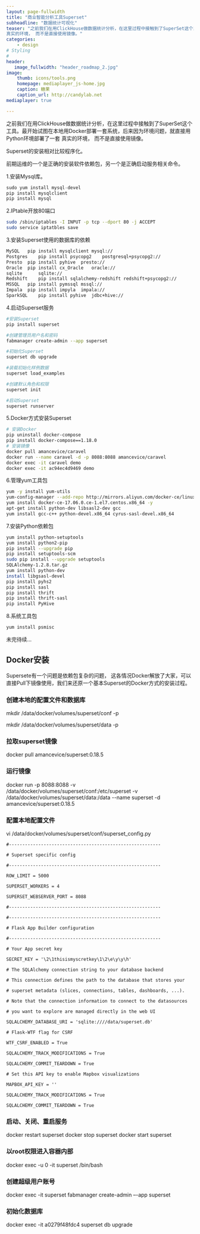 ```yaml
---
layout: page-fullwidth
title: "商业智能分析工具Superset"
subheadline: "数据统计可视化"
teaser: "之前我们在用ClickHouse做数据统计分析，在这里过程中接触到了SuperSet这个工具。最开始试图在本地用Docker部署一套系统，后来因为环境问题，就直接用Python环境部署了一套
真实的环境， 而不是直接使用镜像。"
categories:
    - design
# Styling
#
header:
   image_fullwidth: "header_roadmap_2.jpg"
image:
    thumb: icons/tools.png  
    homepage: mediaplayer_js-home.jpg
    caption: 糖果
    caption_url: http://candylab.net
mediaplayer: true

---
```

<!--more-->






之前我们在用ClickHouse做数据统计分析，在这里过程中接触到了SuperSet这个工具。最开始试图在本地用Docker部署一套系统，后来因为环境问题，就直接用Python环境部署了一套
真实的环境， 而不是直接使用镜像。

Superset的安装相对比较程序化。


前期运维的一个是正确的安装软件依赖包，另一个是正确启动服务相关命令。

1.安装Mysql库。

```python
sudo yum install mysql-devel
pip install mysqlclient
pip install mysql
```

2.IPtable开放80端口

```bash
sudo /sbin/iptables -I INPUT -p tcp --dport 80 -j ACCEPT
sudo service iptatbles save
```



3.安装Superset使用的数据库的依赖

```bash
MySQL	pip install mysqlclient	mysql://
Postgres	pip install psycopg2	postgresql+psycopg2://
Presto	pip install pyhive	presto://
Oracle	pip install cx_Oracle	oracle://
sqlite		sqlite://
Redshift	pip install sqlalchemy-redshift	redshift+psycopg2://
MSSQL	pip install pymssql	mssql://
Impala	pip install impyla	impala://
SparkSQL	pip install pyhive	jdbc+hive://
```



4.启动Superset服务

```bash
#安装Superset 
pip install superset 

#创建管理员用户名和密码 
fabmanager create-admin --app superset 

#初始化Superset 
superset db upgrade 

#装载初始化样例数据 
superset load_examples 

#创建默认角色和权限 
superset init 

#启动Superset 
superset runserver 
```



5.Docker方式安装Superset

```bash
# 安装Docker
pip uninstall docker-compose
pip install docker-compose==1.18.0
# 安装镜像
docker pull amancevice/caravel
docker run --name caravel -d -p 8088:8088 amancevice/caravel
docker exec -it caravel demo
docker exec -it ac94ec4d9469 demo
```



6.管理yum工具包

```bash
yum -y install yum-utils
yum-config-manager --add-repo http://mirrors.aliyun.com/docker-ce/linux/centos/docker-ce.repo
yum install docker-ce-17.06.0.ce-1.el7.centos.x86_64 -y
apt-get install python-dev libsasl2-dev gcc 
yum install gcc-c++ python-devel.x86_64 cyrus-sasl-devel.x86_64
```


7.安装Python依赖包


```bash
yum install python-setuptools
yum install python2-pip
pip install --upgrade pip
pip install setuptools-scm
sudo pip install --upgrade setuptools
SQLAlchemy-1.2.8.tar.gz
yum install python-dev
install libgsasl-devel
pip install pyhs2
pip install sasl 
pip install thrift 
pip install thrift-sasl 
pip install PyHive
```



8.系统工具包

```bash
yum install psmisc
```



未完待续...




## Docker安装
Supersete有一个问题是依赖包复杂的问题， 这各情况Docker解放了大家，可以直接Pull下镜像使用，我们来还原一个基本Superset的Docker方式的安装过程。


### 创建本地的配置文件和数据库

mkdir /data/docker/volumes/superset/conf -p

mkdir /data/docker/volumes/superset/data -p


### 拉取superset镜像

docker pull amancevice/superset:0.18.5



### 运行镜像


docker run -p 8088:8088 -v /data/docker/volumes/superset/conf:/etc/superset -v /data/docker/volumes/superset/data:/data --name superset -d amancevice/superset:0.18.5


### 配置本地配置文件

vi /data/docker/volumes/superset/conf/superset_config.py


```
#---------------------------------------------------------

# Superset specific config

#---------------------------------------------------------

ROW_LIMIT = 5000

SUPERSET_WORKERS = 4

SUPERSET_WEBSERVER_PORT = 8088

#---------------------------------------------------------

#---------------------------------------------------------

# Flask App Builder configuration

#---------------------------------------------------------

# Your App secret key

SECRET_KEY = '\2\1thisismyscretkey\1\2\e\y\y\h'

# The SQLAlchemy connection string to your database backend

# This connection defines the path to the database that stores your

# superset metadata (slices, connections, tables, dashboards, ...).

# Note that the connection information to connect to the datasources

# you want to explore are managed directly in the web UI

SQLALCHEMY_DATABASE_URI = 'sqlite:////data/superset.db'

# Flask-WTF flag for CSRF

WTF_CSRF_ENABLED = True

SQLALCHEMY_TRACK_MODIFICATIONS = True

SQLALCHEMY_COMMIT_TEARDOWN = True

# Set this API key to enable Mapbox visualizations

MAPBOX_API_KEY = ''

SQLALCHEMY_TRACK_MODIFICATIONS = True

SQLALCHEMY_COMMIT_TEARDOWN = True

```



### 启动、关闭、重启服务
docker restart superset
docker stop superset
docker start superset

### 以root权限进入容器内部
docker exec -u 0 -it superset /bin/bash

### 创建超级用户账号
docker exec -it superset fabmanager create-admin –-app superset

### 初始化数据库
docker exec -it a0279f48fdc4 superset db upgrade




